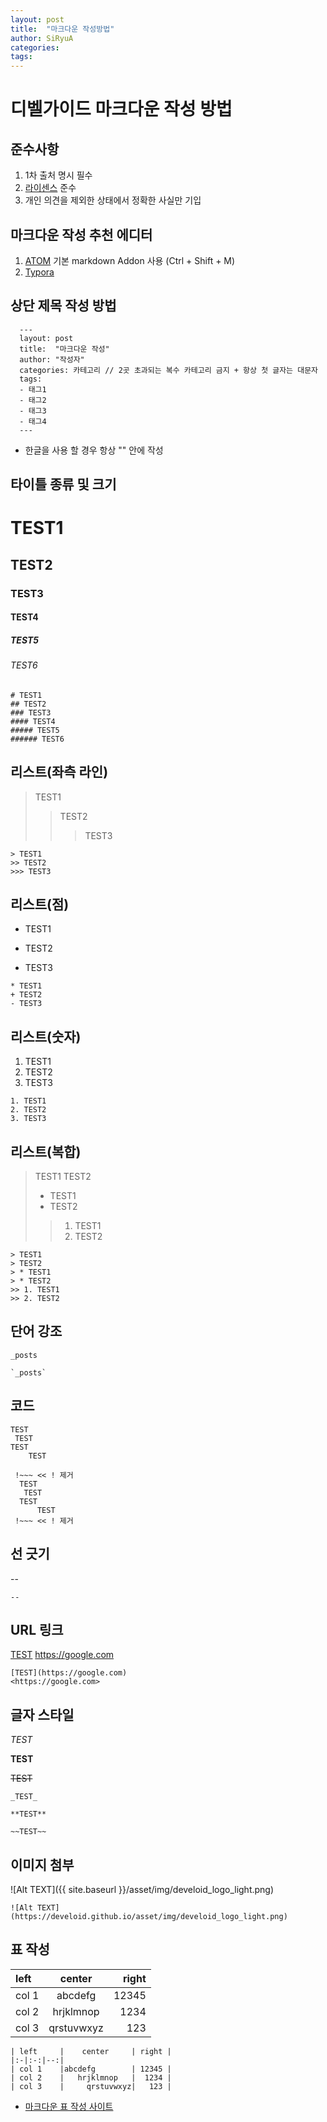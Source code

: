 ```yaml
---
layout: post
title:  "마크다운 작성방법"
author: SiRyuA
categories:
tags:
---
```


<h1 class="ruleTitle">디벨가이드 마크다운 작성 방법</h1>

<h2 class="ruleH2">준수사항</h2>

1. 1차 출처 명시 필수
2. [라이센스](/license.html) 준수
3. 개인 의견을 제외한 상태에서 정확한 사실만 기입



<h2 class="ruleH2">마크다운 작성 추천 에디터</h2>

1. [ATOM](https://atom.io/) 기본 markdown Addon 사용 (Ctrl + Shift + M)
2. [Typora](https://typora.io/)



<h2 class="ruleH2">상단 제목 작성 방법</h2>

```
  ---
  layout: post
  title:  "마크다운 작성"
  author: "작성자"
  categories: 카테고리 // 2곳 초과되는 복수 카테고리 금지 + 항상 첫 글자는 대문자
  tags:
  - 태그1
  - 태그2
  - 태그3
  - 태그4
  ---
```

* 한글을 사용 할 경우 항상 "" 안에 작성



<h2 class="ruleH2">타이틀 종류 및 크기</h2>

# TEST1
## TEST2
### TEST3
#### TEST4
##### TEST5
###### TEST6

```
# TEST1
## TEST2
### TEST3
#### TEST4
##### TEST5
###### TEST6
```



<h2 class="ruleH2">리스트(좌측 라인)</h2>

> TEST1
>> TEST2
>>> TEST3

```
> TEST1
>> TEST2
>>> TEST3
```



<h2 class="ruleH2">리스트(점)</h2>

* TEST1
+ TEST2
- TEST3

```
* TEST1
+ TEST2
- TEST3
```



<h2 class="ruleH2">리스트(숫자)</h2>

1. TEST1
2. TEST2
3. TEST3

```
1. TEST1
2. TEST2
3. TEST3
```



<h2 class="ruleH2">리스트(복합)</h2>

> TEST1
> TEST2
> * TEST1
> * TEST2
>> 1. TEST1
>> 2. TEST2

```
> TEST1
> TEST2
> * TEST1
> * TEST2
>> 1. TEST1
>> 2. TEST2
```



<h2 class="ruleH2">단어 강조</h2>

`_posts`

```
`_posts`
```



<h2 class="ruleH2">코드</h2>

~~~
TEST
 TEST
TEST
    TEST
~~~

~~~
 !~~~ << ! 제거
  TEST
   TEST
  TEST
      TEST
 !~~~ << ! 제거
~~~



<h2 class="ruleH2">선 긋기</h2>

--

```
--
```



<h2 class="ruleH2">URL 링크</h2>

[TEST](https://google.com)
<https://google.com>

```
[TEST](https://google.com)
<https://google.com>
```



<h2 class="ruleH2">글자 스타일</h2>

_TEST_

**TEST**

~~TEST~~

```
_TEST_

**TEST**

~~TEST~~
```



<h2 class="ruleH2">이미지 첨부</h2>

![Alt TEXT]({{ site.baseurl }}/asset/img/develoid_logo_light.png)

```
![Alt TEXT](https://develoid.github.io/asset/img/develoid_logo_light.png)
```



<h2 class="ruleH2">표 작성</h2>

| left     |    center     | right |
|:-|:-:|--:|
| col 1    |abcdefg        | 12345 |
| col 2    |   hrjklmnop   |  1234 |
| col 3    |     qrstuvwxyz|   123 |

```
| left     |    center     | right |
|:-|:-:|--:|
| col 1    |abcdefg        | 12345 |
| col 2    |   hrjklmnop   |  1234 |
| col 3    |     qrstuvwxyz|   123 |
```

* [마크다운 표 작성 사이트](https://www.tablesgenerator.com/markdown_tables)
